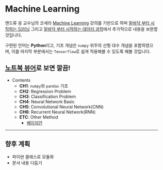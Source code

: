 # Machine Learning

앤드류 응 교수님의 코세라 [Machine Learning](https://www.coursera.org/learn/machine-learning) 강의를 기반으로 하며 [밑바닥 부터 시작하는 딥러닝](http://www.hanbit.co.kr/store/books/look.php?p_code=B8475831198) 그리고 [밑바닥 부터 시작하는 데이터 과학]()에서 추가적으로 내용을 보완할 것입니다.

구현된 언어는 **Python**이고, 기초 개념은 `numpy` 위주의 선형 대수 개념을 포함하였으며, 이를 마지막 부분에서는 `Tensorflow`로 쉽게 적용해볼 수 있도록 해볼 것입니다. 

[노트북 뷰어](http://nbviewer.jupyter.org/github/0xb270/MachineLearning/tree/master/)로 보면 깔끔!
---
- Contents
    + **CH1**: `numpy`와 `pandas` 기초
    + **CH2**: Regression Problem
    + **CH3**: Classification Problem
    + **CH4**: Neural Network Basic
    + **CH5**: Convolutional Neural Network(CNN) 
    + **CH6**: Recurrent Neural Network(RNN)
    + **ETC**: Other Method
        + [베이지안 ](http://nbviewer.jupyter.org/github/0xb270/MachineLearning/blob/master/ml/%5BML%5DETC_Bayesian_Basic.ipynb)
---

## 향후 계획

- 파이썬 클래스로 모듈화
- 문서 내용 다듬기
